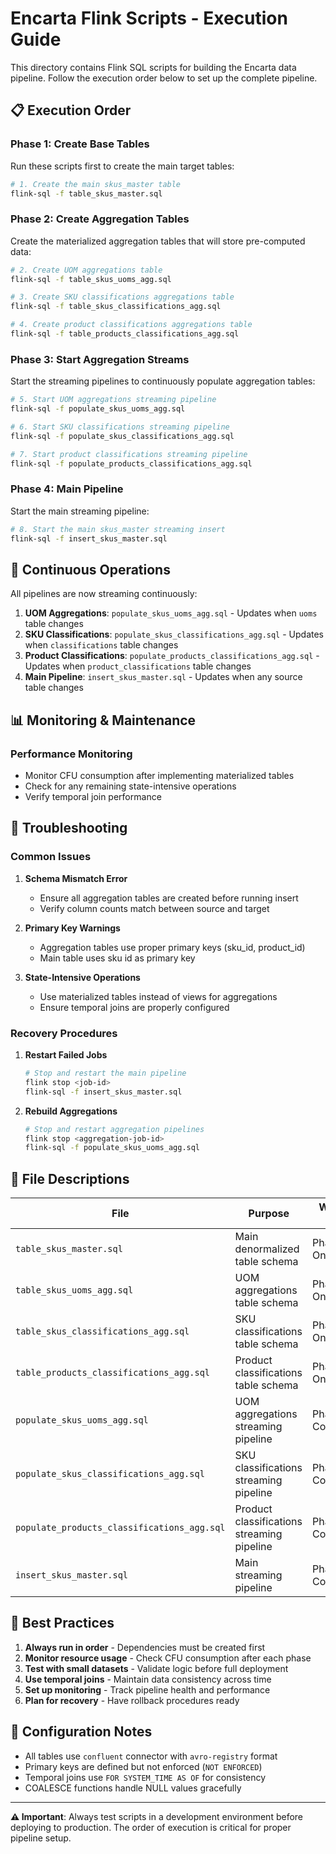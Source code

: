 # Encarta Flink Scripts - Execution Guide

This directory contains Flink SQL scripts for building the Encarta data pipeline. Follow the execution order below to set up the complete pipeline.

## 📋 **Execution Order**

### **Phase 1: Create Base Tables**
Run these scripts first to create the main target tables:

```bash
# 1. Create the main skus_master table
flink-sql -f table_skus_master.sql
```

### **Phase 2: Create Aggregation Tables**
Create the materialized aggregation tables that will store pre-computed data:

```bash
# 2. Create UOM aggregations table
flink-sql -f table_skus_uoms_agg.sql

# 3. Create SKU classifications aggregations table  
flink-sql -f table_skus_classifications_agg.sql

# 4. Create product classifications aggregations table
flink-sql -f table_products_classifications_agg.sql
```

### **Phase 3: Start Aggregation Streams**
Start the streaming pipelines to continuously populate aggregation tables:

```bash
# 5. Start UOM aggregations streaming pipeline
flink-sql -f populate_skus_uoms_agg.sql

# 6. Start SKU classifications streaming pipeline
flink-sql -f populate_skus_classifications_agg.sql

# 7. Start product classifications streaming pipeline
flink-sql -f populate_products_classifications_agg.sql
```

### **Phase 4: Main Pipeline**
Start the main streaming pipeline:

```bash
# 8. Start the main skus_master streaming insert
flink-sql -f insert_skus_master.sql
```

## 🔄 **Continuous Operations**

All pipelines are now streaming continuously:

1. **UOM Aggregations**: `populate_skus_uoms_agg.sql` - Updates when `uoms` table changes
2. **SKU Classifications**: `populate_skus_classifications_agg.sql` - Updates when `classifications` table changes  
3. **Product Classifications**: `populate_products_classifications_agg.sql` - Updates when `product_classifications` table changes
4. **Main Pipeline**: `insert_skus_master.sql` - Updates when any source table changes

## 📊 **Monitoring & Maintenance**

### **Performance Monitoring**
- Monitor CFU consumption after implementing materialized tables
- Check for any remaining state-intensive operations
- Verify temporal join performance

## 🚨 **Troubleshooting**

### **Common Issues**

1. **Schema Mismatch Error**
   - Ensure all aggregation tables are created before running insert
   - Verify column counts match between source and target

2. **Primary Key Warnings**
   - Aggregation tables use proper primary keys (sku_id, product_id)
   - Main table uses sku id as primary key

3. **State-Intensive Operations**
   - Use materialized tables instead of views for aggregations
   - Ensure temporal joins are properly configured

### **Recovery Procedures**

1. **Restart Failed Jobs**
   ```bash
   # Stop and restart the main pipeline
   flink stop <job-id>
   flink-sql -f insert_skus_master.sql
   ```

2. **Rebuild Aggregations**
   ```bash
   # Stop and restart aggregation pipelines
   flink stop <aggregation-job-id>
   flink-sql -f populate_skus_uoms_agg.sql
   ```

## 📁 **File Descriptions**

| File | Purpose | When to Run |
|------|---------|-------------|
| `table_skus_master.sql` | Main denormalized table schema | Phase 1 - Once |
| `table_skus_uoms_agg.sql` | UOM aggregations table schema | Phase 2 - Once |
| `table_skus_classifications_agg.sql` | SKU classifications table schema | Phase 2 - Once |
| `table_products_classifications_agg.sql` | Product classifications table schema | Phase 2 - Once |
| `populate_skus_uoms_agg.sql` | UOM aggregations streaming pipeline | Phase 3 - Continuous |
| `populate_skus_classifications_agg.sql` | SKU classifications streaming pipeline | Phase 3 - Continuous |
| `populate_products_classifications_agg.sql` | Product classifications streaming pipeline | Phase 3 - Continuous |
| `insert_skus_master.sql` | Main streaming pipeline | Phase 4 - Continuous |

## 🎯 **Best Practices**

1. **Always run in order** - Dependencies must be created first
2. **Monitor resource usage** - Check CFU consumption after each phase
3. **Test with small datasets** - Validate logic before full deployment
4. **Use temporal joins** - Maintain data consistency across time
5. **Set up monitoring** - Track pipeline health and performance
6. **Plan for recovery** - Have rollback procedures ready

## 🔧 **Configuration Notes**

- All tables use `confluent` connector with `avro-registry` format
- Primary keys are defined but not enforced (`NOT ENFORCED`)
- Temporal joins use `FOR SYSTEM_TIME AS OF` for consistency
- COALESCE functions handle NULL values gracefully

---

**⚠️ Important**: Always test scripts in a development environment before deploying to production. The order of execution is critical for proper pipeline setup.